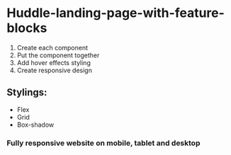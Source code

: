 # Huddle-landing-page-with-feature-blocks
1. Create each component
2. Put the component together
3. Add hover effects styling
4. Create responsive design

## Stylings:
* Flex
* Grid
* Box-shadow

### Fully responsive website on mobile, tablet and desktop